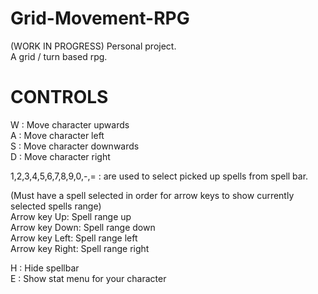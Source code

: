 # Grid-Movement-RPG
(WORK IN PROGRESS)  Personal project.  
A grid / turn based rpg. 

# CONTROLS
W : Move character upwards  
A : Move character left  
S : Move character downwards  
D : Move character right  

1,2,3,4,5,6,7,8,9,0,-,=  : are used to select picked up spells from spell bar.  

(Must have a spell selected in order for arrow keys to show currently selected spells range)  
Arrow key Up:    Spell range up  
Arrow key Down:  Spell range down  
Arrow key Left:  Spell range left  
Arrow key Right: Spell range right  

H : Hide spellbar  
E : Show stat menu for your character  
